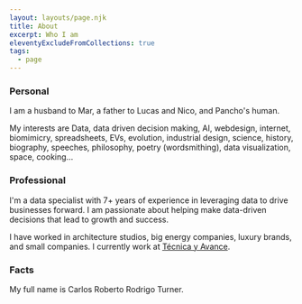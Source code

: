 ```yaml
---
layout: layouts/page.njk
title: About
excerpt: Who I am
eleventyExcludeFromCollections: true
tags:
  - page
---
```


<h3>Personal</h3>
<p>I am a husband to Mar, a father to Lucas and Nico, and Pancho's human.</p>

<p>My interests are Data, data driven decision making, AI, webdesign, internet, biomimicry, spreadsheets, EVs, evolution, industrial design, science, history, biography, speeches, philosophy, poetry (wordsmithing), data visualization, space, cooking...  
</p>

<h3>Professional</h3>
<p>
I'm a data specialist with 7+ years of experience in leveraging data to drive businesses forward. I am passionate about helping make data-driven decisions that lead to growth and success. 
</p>
<p>
I have worked in architecture studios, big energy companies, luxury brands, and small companies. I currently work at <a href="http://tecnicayavance.com">Técnica y Avance</a>.
</p>


<h3>Facts</h3>
<p>My full name is Carlos Roberto Rodrigo Turner.</p>